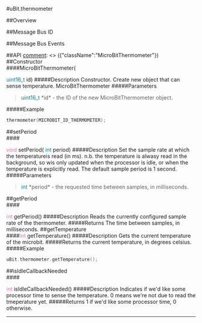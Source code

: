#uBit.thermometer

##Overview

##Message Bus ID

##Message Bus Events

##API
[comment]: <> ({"className":"MicroBitThermometer"})
##Constructor
<br/>
####MicroBitThermometer( <div style='color:#008080; display:inline-block'>uint16_t</div> id)
#####Description
Constructor. Create new object that can sense temperature.  MicroBitThermometer
#####Parameters

>  <div style='color:#008080; display:inline-block'>uint16_t</div> *id* - the ID of the new  MicroBitThermometer  object.
#####Example
```c++
thermometer(MICROBIT_ID_THERMOMETER);

```
##setPeriod
<br/>
####<div style='color:#FF69B4; display:inline-block'>void</div> setPeriod( <div style='color:#008080; display:inline-block'>int</div> period)
#####Description
Set the sample rate at which the temperatureis read (in ms). n.b. the temperature is alwasy read in the background, so wis only updated when the processor is idle, or when the temperature is explicitly read. The default sample period is 1 second. 
#####Parameters

>  <div style='color:#008080; display:inline-block'>int</div> *period* - the requested time between samples, in milliseconds. 
##getPeriod
<br/>
####<div style='color:#FF69B4; display:inline-block'>int</div> getPeriod()
#####Description
Reads the currently configured sample rate of the thermometer. 
#####Returns
The time between samples, in milliseconds. 
##getTemperature
<br/>
####<div style='color:#FF69B4; display:inline-block'>int</div> getTemperature()
#####Description
Gets the current temperature of the microbit. 
#####Returns
the current temperature, in degrees celsius.
#####Example
```c++
uBit.thermometer.getTemperature();

```
##isIdleCallbackNeeded
<br/>
####<div style='color:#FF69B4; display:inline-block'>int</div> isIdleCallbackNeeded()
#####Description
Indicates if we'd like some processor time to sense the temperature. 0 means we're not due to read the tmeperature yet. 
#####Returns
1 if we'd like some processor time, 0 otherwise. 
____
[comment]: <> ({"end":"MicroBitThermometer"})
